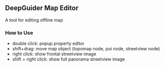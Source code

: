## DeepGuider Map Editor

A tool for editing offline map

### How to Use

* double click: popup property editor
* shift+drag: move map object (topomap node, poi node, streetview node)
* right click: show frontal streetview image
* shift + right click: show full panorama streetview image
